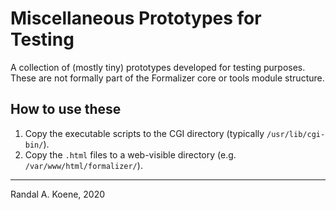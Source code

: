 # Miscellaneous Prototypes for Testing

A collection of (mostly tiny) prototypes developed for testing purposes. These are not formally part of the Formalizer core or tools module structure.

## How to use these

1. Copy the executable scripts to the CGI directory (typically `/usr/lib/cgi-bin/`).
2. Copy the `.html` files to a web-visible directory (e.g. `/var/www/html/formalizer/`).

----

Randal A. Koene, 2020
